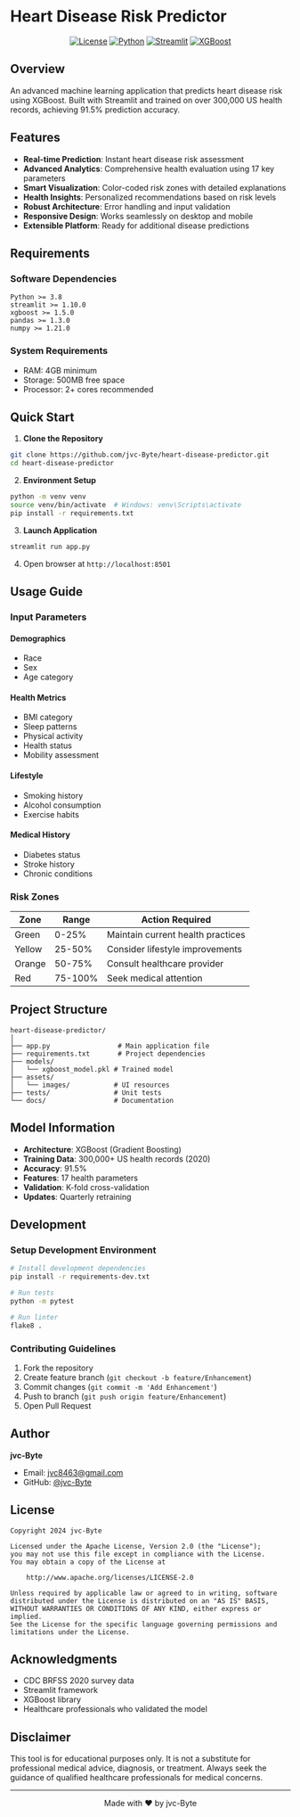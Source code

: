 # Heart Disease Risk Predictor

<div align="center">

[![License](https://img.shields.io/badge/License-Apache%202.0-blue.svg)](LICENSE)
[![Python](https://img.shields.io/badge/Python-3.8+-green.svg)](https://www.python.org/downloads/)
[![Streamlit](https://img.shields.io/badge/Streamlit-1.10+-red.svg)](https://streamlit.io/)
[![XGBoost](https://img.shields.io/badge/XGBoost-1.5+-yellow.svg)](https://xgboost.readthedocs.io/)

</div>

## Overview

An advanced machine learning application that predicts heart disease risk using XGBoost. Built with Streamlit and trained on over 300,000 US health records, achieving 91.5% prediction accuracy.

## Features

- **Real-time Prediction**: Instant heart disease risk assessment
- **Advanced Analytics**: Comprehensive health evaluation using 17 key parameters
- **Smart Visualization**: Color-coded risk zones with detailed explanations
- **Health Insights**: Personalized recommendations based on risk levels
- **Robust Architecture**: Error handling and input validation
- **Responsive Design**: Works seamlessly on desktop and mobile
- **Extensible Platform**: Ready for additional disease predictions

## Requirements

### Software Dependencies
```
Python >= 3.8
streamlit >= 1.10.0
xgboost >= 1.5.0
pandas >= 1.3.0
numpy >= 1.21.0
```

### System Requirements
- RAM: 4GB minimum
- Storage: 500MB free space
- Processor: 2+ cores recommended

## Quick Start

1. **Clone the Repository**
```bash
git clone https://github.com/jvc-Byte/heart-disease-predictor.git
cd heart-disease-predictor
```

2. **Environment Setup**
```bash
python -m venv venv
source venv/bin/activate  # Windows: venv\Scripts\activate
pip install -r requirements.txt
```

3. **Launch Application**
```bash
streamlit run app.py
```

4. Open browser at `http://localhost:8501`

## Usage Guide

### Input Parameters

#### Demographics
- Race
- Sex
- Age category

#### Health Metrics
- BMI category
- Sleep patterns
- Physical activity
- Health status
- Mobility assessment

#### Lifestyle
- Smoking history
- Alcohol consumption
- Exercise habits

#### Medical History
- Diabetes status
- Stroke history
- Chronic conditions

### Risk Zones

| Zone    | Range   | Action Required                    |
|---------|---------|-----------------------------------|
| Green   | 0-25%   | Maintain current health practices |
| Yellow  | 25-50%  | Consider lifestyle improvements   |
| Orange  | 50-75%  | Consult healthcare provider       |
| Red     | 75-100% | Seek medical attention           |

## Project Structure

```
heart-disease-predictor/
│
├── app.py                 # Main application file
├── requirements.txt       # Project dependencies
├── models/               
│   └── xgboost_model.pkl # Trained model
├── assets/
│   └── images/           # UI resources
├── tests/                # Unit tests
└── docs/                 # Documentation
```

## Model Information

- **Architecture**: XGBoost (Gradient Boosting)
- **Training Data**: 300,000+ US health records (2020)
- **Accuracy**: 91.5%
- **Features**: 17 health parameters
- **Validation**: K-fold cross-validation
- **Updates**: Quarterly retraining

## Development

### Setup Development Environment
```bash
# Install development dependencies
pip install -r requirements-dev.txt

# Run tests
python -m pytest

# Run linter
flake8 .
```

### Contributing Guidelines

1. Fork the repository
2. Create feature branch (`git checkout -b feature/Enhancement`)
3. Commit changes (`git commit -m 'Add Enhancement'`)
4. Push to branch (`git push origin feature/Enhancement`)
5. Open Pull Request

## Author

**jvc-Byte**
- Email: jvc8463@gmail.com
- GitHub: [@jvc-Byte](https://github.com/jvc-Byte)

## License

```
Copyright 2024 jvc-Byte

Licensed under the Apache License, Version 2.0 (the "License");
you may not use this file except in compliance with the License.
You may obtain a copy of the License at

    http://www.apache.org/licenses/LICENSE-2.0

Unless required by applicable law or agreed to in writing, software
distributed under the License is distributed on an "AS IS" BASIS,
WITHOUT WARRANTIES OR CONDITIONS OF ANY KIND, either express or implied.
See the License for the specific language governing permissions and
limitations under the License.
```

## Acknowledgments

- CDC BRFSS 2020 survey data
- Streamlit framework
- XGBoost library
- Healthcare professionals who validated the model

## Disclaimer

This tool is for educational purposes only. It is not a substitute for professional medical advice, diagnosis, or treatment. Always seek the guidance of qualified healthcare professionals for medical concerns.

---

<div align="center">
Made with ❤️ by jvc-Byte
</div>